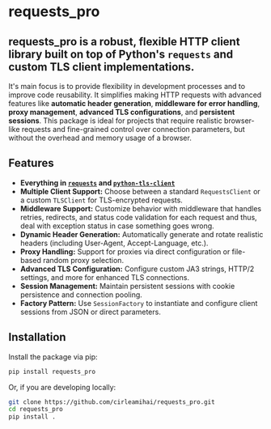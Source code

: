 # requests_pro

## **requests_pro** is a robust, flexible HTTP client library built on top of Python's `requests` and custom TLS client implementations.

It's main focus is to provide flexibility in development processes and to improve code reusability. It simplifies making HTTP requests with advanced features like **automatic header generation**, **middleware for error handling**, **proxy management**, **advanced TLS configurations**, and **persistent sessions**. This package is ideal for projects that require realistic browser-like requests and fine-grained control over connection parameters, but without the overhead and memory usage of a browser.

## Features

- **Everything in [`requests`](https://github.com/psf/requests) and [`python-tls-client`](https://github.com/FlorianREGAZ/Python-Tls-Client)**
- **Multiple Client Support:** Choose between a standard `RequestsClient` or a custom `TLSClient` for TLS-encrypted requests.
- **Middleware Support:** Customize behavior with middleware that handles retries, redirects, and status code validation for each request and thus, deal with exception status in case something goes wrong.
- **Dynamic Header Generation:** Automatically generate and rotate realistic headers (including User-Agent, Accept-Language, etc.).
- **Proxy Handling:** Support for proxies via direct configuration or file-based random proxy selection.
- **Advanced TLS Configuration:** Configure custom JA3 strings, HTTP/2 settings, and more for enhanced TLS connections.
- **Session Management:** Maintain persistent sessions with cookie persistence and connection pooling.
- **Factory Pattern:** Use `SessionFactory` to instantiate and configure client sessions from JSON or direct parameters.

## Installation

Install the package via pip:

```bash
pip install requests_pro
```

Or, if you are developing locally:
```bash
git clone https://github.com/cirleamihai/requests_pro.git
cd requests_pro
pip install .
```
